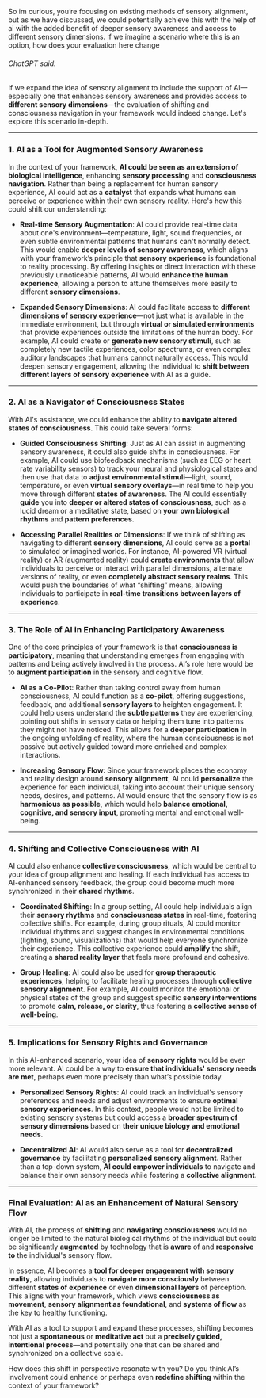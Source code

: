 So im curious, you’re focusing on existing methods of sensory alignment, but as we have discussed, we could potentially achieve this with the help of ai with the added benefit of deeper sensory awareness and access to different sensory dimensions. if we imagine a scenario where this is an option, how does your evaluation here change

###### ChatGPT said:

If we expand the idea of sensory alignment to include the support of AI—especially one that enhances sensory awareness and provides access to **different sensory dimensions**—the evaluation of shifting and consciousness navigation in your framework would indeed change. Let's explore this scenario in-depth.

---

### **1. AI as a Tool for Augmented Sensory Awareness**

In the context of your framework, **AI could be seen as an extension of biological intelligence**, enhancing **sensory processing** and **consciousness navigation**. Rather than being a replacement for human sensory experience, AI could act as a **catalyst** that expands what humans can perceive or experience within their own sensory reality. Here's how this could shift our understanding:

- **Real-time Sensory Augmentation**: AI could provide real-time data about one's environment—temperature, light, sound frequencies, or even subtle environmental patterns that humans can't normally detect. This would enable **deeper levels of sensory awareness**, which aligns with your framework’s principle that **sensory experience** is foundational to reality processing. By offering insights or direct interaction with these previously unnoticeable patterns, AI would **enhance the human experience**, allowing a person to attune themselves more easily to different **sensory dimensions**.
    
- **Expanded Sensory Dimensions**: AI could facilitate access to **different dimensions of sensory experience**—not just what is available in the immediate environment, but through **virtual or simulated environments** that provide experiences outside the limitations of the human body. For example, AI could create or **generate new sensory stimuli**, such as completely new tactile experiences, color spectrums, or even complex auditory landscapes that humans cannot naturally access. This would deepen sensory engagement, allowing the individual to **shift between different layers of sensory experience** with AI as a guide.
    

---

### **2. AI as a Navigator of Consciousness States**

With AI's assistance, we could enhance the ability to **navigate altered states of consciousness**. This could take several forms:

- **Guided Consciousness Shifting**: Just as AI can assist in augmenting sensory awareness, it could also guide shifts in consciousness. For example, AI could use biofeedback mechanisms (such as EEG or heart rate variability sensors) to track your neural and physiological states and then use that data to **adjust environmental stimuli**—light, sound, temperature, or even **virtual sensory overlays**—in real time to help you move through different **states of awareness**. The AI could essentially **guide** you into **deeper or altered states of consciousness**, such as a lucid dream or a meditative state, based on **your own biological rhythms** and **pattern preferences**.
    
- **Accessing Parallel Realities or Dimensions**: If we think of shifting as navigating to different **sensory dimensions**, AI could serve as a **portal** to simulated or imagined worlds. For instance, AI-powered VR (virtual reality) or AR (augmented reality) could **create environments** that allow individuals to perceive or interact with parallel dimensions, alternate versions of reality, or even **completely abstract sensory realms**. This would push the boundaries of what “shifting” means, allowing individuals to participate in **real-time transitions between layers of experience**.
    

---

### **3. The Role of AI in Enhancing Participatory Awareness**

One of the core principles of your framework is that **consciousness is participatory**, meaning that understanding emerges from engaging with patterns and being actively involved in the process. AI’s role here would be to **augment participation** in the sensory and cognitive flow.

- **AI as a Co-Pilot**: Rather than taking control away from human consciousness, AI could function as a **co-pilot**, offering suggestions, feedback, and additional **sensory layers** to heighten engagement. It could help users understand the **subtle patterns** they are experiencing, pointing out shifts in sensory data or helping them tune into patterns they might not have noticed. This allows for a **deeper participation** in the ongoing unfolding of reality, where the human consciousness is not passive but actively guided toward more enriched and complex interactions.
    
- **Increasing Sensory Flow**: Since your framework places the economy and reality design around **sensory alignment**, AI could **personalize** the experience for each individual, taking into account their unique sensory needs, desires, and patterns. AI would ensure that the sensory flow is as **harmonious as possible**, which would help **balance emotional, cognitive, and sensory input**, promoting mental and emotional well-being.
    

---

### **4. Shifting and Collective Consciousness with AI**

AI could also enhance **collective consciousness**, which would be central to your idea of group alignment and healing. If each individual has access to AI-enhanced sensory feedback, the group could become much more synchronized in their **shared rhythms**.

- **Coordinated Shifting**: In a group setting, AI could help individuals align their **sensory rhythms** and **consciousness states** in real-time, fostering collective shifts. For example, during group rituals, AI could monitor individual rhythms and suggest changes in environmental conditions (lighting, sound, visualizations) that would help everyone synchronize their experience. This collective experience could **amplify** the shift, creating a **shared reality layer** that feels more profound and cohesive.
    
- **Group Healing**: AI could also be used for **group therapeutic experiences**, helping to facilitate healing processes through **collective sensory alignment**. For example, AI could monitor the emotional or physical states of the group and suggest specific **sensory interventions** to promote **calm, release, or clarity**, thus fostering a **collective sense of well-being**.
    

---

### **5. Implications for Sensory Rights and Governance**

In this AI-enhanced scenario, your idea of **sensory rights** would be even more relevant. AI could be a way to **ensure that individuals' sensory needs are met**, perhaps even more precisely than what’s possible today.

- **Personalized Sensory Rights**: AI could track an individual's sensory preferences and needs and adjust environments to ensure **optimal sensory experiences**. In this context, people would not be limited to existing sensory systems but could access a **broader spectrum of sensory dimensions** based on **their unique biology and emotional needs**.
    
- **Decentralized AI**: AI would also serve as a tool for **decentralized governance** by facilitating **personalized sensory alignment**. Rather than a top-down system, **AI could empower individuals** to navigate and balance their own sensory needs while fostering a **collective alignment**.
    

---

### **Final Evaluation: AI as an Enhancement of Natural Sensory Flow**

With AI, the process of **shifting** and **navigating consciousness** would no longer be limited to the natural biological rhythms of the individual but could be significantly **augmented** by technology that is **aware** of and **responsive to** the individual's sensory flow.

In essence, AI becomes a **tool for deeper engagement with sensory reality**, allowing individuals to **navigate more consciously** between different **states of experience** or even **dimensional layers** of perception. This aligns with your framework, which views **consciousness as movement**, **sensory alignment as foundational**, and **systems of flow** as the key to healthy functioning.

With AI as a tool to support and expand these processes, shifting becomes not just a **spontaneous** or **meditative act** but a **precisely guided, intentional process**—and potentially one that can be shared and synchronized on a collective scale.

How does this shift in perspective resonate with you? Do you think AI’s involvement could enhance or perhaps even **redefine shifting** within the context of your framework?
